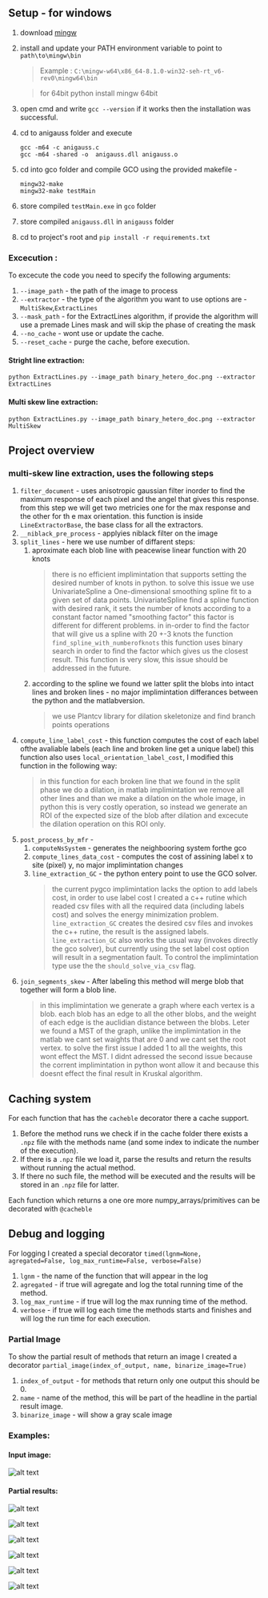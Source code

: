 ## Setup - for windows 
1. download [mingw](https://sourceforge.net/projects/mingw-w64/)
2. install and update your PATH environment variable to point to `path\to\mingw\bin` 
    >Example : `C:\mingw-w64\x86_64-8.1.0-win32-seh-rt_v6-rev0\mingw64\bin`
    
    >for 64bit python install mingw 64bit
3. open cmd and write `gcc --version` if it works then the installation was successful.
4. cd to anigauss folder and  execute 
    ````
    gcc -m64 -c anigauss.c
    gcc -m64 -shared -o  anigauss.dll anigauss.o
    ````
2. cd into gco folder and compile GCO using the provided makefile - 
    ```
    mingw32-make
    mingw32-make testMain
    ```
3. store compiled `testMain.exe` in `gco` folder
4. store compiled `anigauss.dll` in `anigauss` folder
5. cd to project's root and `pip install -r requirements.txt`

 
### Excecution :
To excecute the code you need to specify the following arguments: 
1.  `--image_path` - the path of the image to process
2.  `--extractor` - the type of the algorithm you want to use options are - `MultiSkew`,`ExtractLines`
3.  `--mask_path` - for the ExtractLines algorithm, if provide the algorithm will use a premade Lines mask and will skip 
     the phase of creating the mask 
4.  `--no_cache` - wont use or update the cache.
5.  `--reset_cache` - purge the cache, before execution. 
#### Stright line extraction:
```text
python ExtractLines.py --image_path binary_hetero_doc.png --extractor ExtractLines
```

#### Multi skew line extraction:
```text
python ExtractLines.py --image_path binary_hetero_doc.png --extractor MultiSkew
```  

## Project overview 
### multi-skew line extraction, uses the following steps
1. `filter_document` -  uses anisotropic gaussian filter inorder to find the maximum response of each pixel and the angel that gives
this response. from this step we will get two metricies one for the max response and the other for th e max orientation.
this function is inside `LineExtractorBase`, the base class for all the extractors. 
2. `__niblack_pre_process` - applyies niblack filter on the image
3. `split_lines` - here we use number of diffarent steps:
   1. aproximate each blob line with peacewise linear function with 20 knots 
      >there is no efficient implimintation that supports setting the desired number of knots in python.
      to solve this issue we use UnivariateSpline a One-dimensional smoothing spline fit to a given set of data points.
      UnivariateSpline find a spline function with desired rank, it sets the number of knots according to a constant 
      factor named "smoothing factor" this factor is different for different problems. 
      in in-order to find the factor that will give us a spline with 20 +-3 knots the function 
      `find_spline_with_numberofknots` this function uses binary search in order to find the factor which gives us 
      the closest result. This function is very slow, this issue should be addressed in the future.
   2. according to the spline we found we latter split the blobs into intact lines and broken lines - no major 
   implimintation differances between the python and the matlabversion.
      >we use Plantcv library for dilation skeletonize and find branch points operations 
4. `compute_line_label_cost` - this function computes the cost of each label ofthe avaliable labels 
      (each line and broken line get a unique label) this function also uses `local_orientation_label_cost`, 
      I modified this function in the following way:
      >in this function for each broken line that we found in the split phase we do a dilation, in matlab 
      implimintation we remove all other lines and than we make a dilation on the whole image, in python this is very 
      costly operation, so instead we generate an ROI of the expected size of the blob after dilation and excecute the 
      dilation operation on this ROI only.
5. `post_process_by_mfr` - 
    1. `computeNsSystem` - generates the neighbooring system forthe gco
    2. `compute_lines_data_cost` - computes the cost of assining label x to site (pixel) y, no major implimintation changes
    2. `line_extraction_GC` - the python entery point to use the GCO solver.
        >the current pygco implimintation lacks the option to add labels cost, in order to use label cost I created 
        a c++ rutine which readed csv files with all the required data (including labels cost) and solves the energy 
        minimization problem. `line_extraction_GC` creates the desired csv files and invokes the c++ rutine, the result 
        is the assigned labels.
        `line_extraction_GC`  also works the usual way (invokes directly the gco solver), but currently using the set 
        label cost option will result in a segmentation fault. To control the implimintation type use the the 
        `should_solve_via_csv` flag.
6. `join_segments_skew` - After labeling this method will merge blob that together will form a blob line.
    >  in this implimintation we generate a graph where each vertex is a blob. each blob has an edge to all the other blobs,
       and the weight of each edge is the auclidian distance between the blobs.
       Leter we found a MST of the graph, unlike the implimintation in the matlab we cant set waights that are 0 and we 
       cant set the root vertex. to solve the first issue I added 1 to all the weights, this wont effect the MST. I didnt 
       adressed the second issue because the corrent implimintation in python wont allow it and because this doesnt 
       effect the final result in Kruskal algorithm.  
     
     
## Caching system
For each function that has the `cacheble` decorator there a cache support. 
1. Before the method runs we check if in the cache folder 
   there exists a `.npz` file with the methods name (and some index to indicate the number of the execution).
2. If there is a `.npz` file we load it, parse the results and return the results without running the actual method.
3. If there no such file, the method will be executed and the results will be stored in an `.npz` file for latter.

Each function which returns a one ore more numpy_arrays/primitives can be decorated with `@cacheble`

## Debug and logging
For logging I created a special decorator `timed(lgnm=None, agregated=False, log_max_runtime=False, verbose=False)`
1.  `lgnm` - the name of the function that will appear in the log
2.  `agregated` - if true will agregate and log the total running time of the method.
3.  `log_max_runtime` -  if true will  log the max running time of the method.
4.  `verbose` - if true will log each time the methods starts and finishes and will log the run time for each execution.

### Partial Image
To show the partial result of methods that return an image I created a decorator `partial_image(index_of_output, name, binarize_image=True)`
1. `index_of_output` - for methods that return only one output this should be 0. 
2. `name` - name of the method, this will be part of the headline in the partial result image.
3. `binarize_image` - will show a gray scale image 

### Examples:
#### Input image:
![alt text](https://github.com/mishanius/HandWritenDocsLineExtraction/blob/refactor-line-extractor/test/ms_25_short.png "input")


#### Partial results:

![alt text](https://github.com/mishanius/HandWritenDocsLineExtraction/blob/refactor-line-extractor/partial_results/niblack.PNG "niblack")

![alt text](https://github.com/mishanius/HandWritenDocsLineExtraction/blob/refactor-line-extractor/partial_results/split_lines.PNG "split lines")

![alt text](https://github.com/mishanius/HandWritenDocsLineExtraction/blob/refactor-line-extractor/partial_results/post_process_by_mfr.PNG "post process by mfr")
 
![alt text](https://github.com/mishanius/HandWritenDocsLineExtraction/blob/refactor-line-extractor/partial_results/join_segments_skew.PNG "join_segments_skew")

![alt text](https://github.com/mishanius/HandWritenDocsLineExtraction/blob/refactor-line-extractor/partial_results/post_process_by_mfr_2.PNG "post process by mfr2")


![alt text](https://github.com/mishanius/HandWritenDocsLineExtraction/blob/refactor-line-extractor/partial_results/final_result.PNG "result")
    
     
